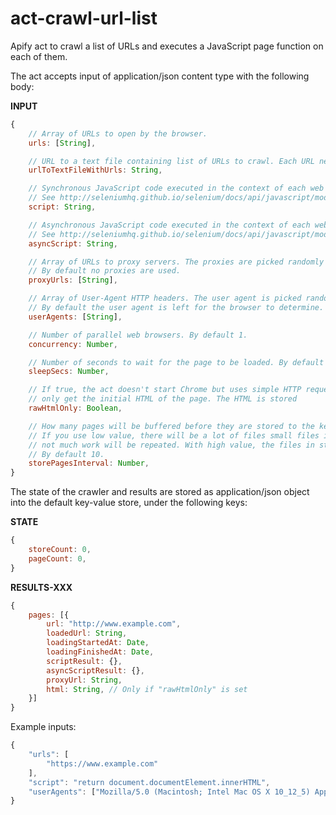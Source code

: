 # act-crawl-url-list

Apify act to crawl a list of URLs and executes a JavaScript page function on each of them.

The act accepts input of application/json content type with the following body:

**INPUT**

```javascript
{
    // Array of URLs to open by the browser.
    urls: [String],

    // URL to a text file containing list of URLs to crawl. Each URL needs to be on a separate line.
    urlToTextFileWithUrls: String,

    // Synchronous JavaScript code executed in the context of each web page,
    // See http://seleniumhq.github.io/selenium/docs/api/javascript/module/selenium-webdriver/index_exports_WebDriver.html#executeScript
    script: String,

    // Asynchronous JavaScript code executed in the context of each web page,
    // See http://seleniumhq.github.io/selenium/docs/api/javascript/module/selenium-webdriver/index_exports_WebDriver.html#executeAsyncScript
    asyncScript: String,

    // Array of URLs to proxy servers. The proxies are picked randomly from this list.
    // By default no proxies are used.
    proxyUrls: [String],

    // Array of User-Agent HTTP headers. The user agent is picked randomly from this list.
    // By default the user agent is left for the browser to determine.
    userAgents: [String],

    // Number of parallel web browsers. By default 1.
    concurrency: Number,

    // Number of seconds to wait for the page to be loaded. By default 0.
    sleepSecs: Number,

    // If true, the act doesn't start Chrome but uses simple HTTP request to
    // only get the initial HTML of the page. The HTML is stored
    rawHtmlOnly: Boolean,

    // How many pages will be buffered before they are stored to the key-value store.
    // If you use low value, there will be a lot of files small files in the storage, but on restart
    // not much work will be repeated. With high value, the files in storage will be large.
    // By default 10.
    storePagesInterval: Number,
}
```

The state of the crawler and results are stored as application/json object into the default key-value store, under the following keys:

**STATE**

```javascript
{
    storeCount: 0,
    pageCount: 0,
}
```

**RESULTS-XXX**
```javascript
{
    pages: [{
        url: "http://www.example.com",
        loadedUrl: String,
        loadingStartedAt: Date,
        loadingFinishedAt: Date,
        scriptResult: {},
        asyncScriptResult: {},
        proxyUrl: String,
        html: String, // Only if "rawHtmlOnly" is set
    }]
}
```


Example inputs:

```javascript
{
    "urls": [
        "https://www.example.com"
    ],
    "script": "return document.documentElement.innerHTML",
    "userAgents": ["Mozilla/5.0 (Macintosh; Intel Mac OS X 10_12_5) AppleWebKit/537.36 (KHTML, like Gecko) Chrome/60.0.3112.32 Safari/537.36"]
}
```